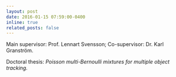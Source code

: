 ```yaml
---
layout: post
date: 2016-01-15 07:59:00-0400
inline: true
related_posts: false
---
```


Main supervisor: Prof. Lennart Svensson; Co-supervisor: Dr. Karl Granström.

Doctoral thesis: *Poisson multi-Bernoulli mixtures for multiple object tracking.*
